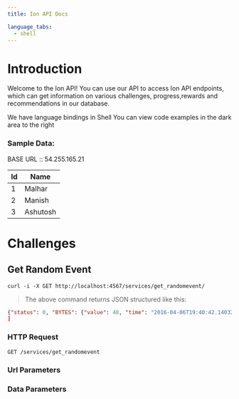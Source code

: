 ```yaml
---
title: Ion API Docs

language_tabs:
  - shell
---
```


# Introduction

Welcome to the Ion API! You can use our API to access Ion API endpoints, which can get information on various challenges, progress,rewards and recommendations in our database.

We have language bindings in Shell You can view code examples in the dark area to the right

### Sample Data:

BASE URL :: 54.255.165.21

Id | Name
--------- | -----------
1 | Malhar
2 | Manish
3 | Ashutosh


# Challenges

## Get Random Event

```shell
curl -i -X GET http://localhost:4567/services/get_randomevent/
```

> The above command returns JSON structured like this:

```json
{"status": 0, "BYTES": {"value": 48, "time": "2016-04-06T19:40:42.140321"}}
]
```

### HTTP Request

`GET /services/get_randomevent`

### Url Parameters

### Data Parameters


